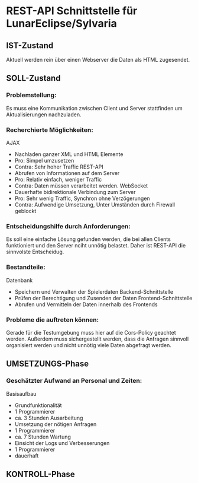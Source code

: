 # REST-API Schnittstelle für LunarEclipse/Sylvaria

## IST-Zustand
Aktuell werden rein über einen Webserver die Daten als HTML zugesendet.

## SOLL-Zustand

### Problemstellung:
Es muss eine Kommunikation zwischen Client und Server stattfinden um Aktualisierungen nachzuladen.

### Recherchierte Möglichkeiten:
AJAX
- Nachladen ganzer XML und HTML Elemente
- Pro: Simpel umzusetzen
- Contra: Sehr hoher Traffic
REST-API
- Abrufen von Informationen auf dem Server
- Pro: Relativ einfach, weniger Traffic
- Contra: Daten müssen verarbeitet werden.
WebSocket
- Dauerhafte bidirektionale Verbindung zum Server
- Pro: Sehr wenig Traffic, Synchron ohne Verzögerungen
- Contra: Aufwendige Umsetzung, Unter Umständen durch Firewall geblockt

### Entscheidungshilfe durch Anforderungen:
Es soll eine einfache Lösung gefunden werden, die bei allen Clients funktioniert und den Server nciht unnötig belastet. Daher ist REST-API die sinnvolste Entscheidug.

### Bestandteile:
Datenbank
- Speichern und Verwalten der Spielerdaten
Backend-Schnittstelle
- Prüfen der Berechtigung und Zusenden der Daten
Frontend-Schnittstelle
- Abrufen und Vermitteln der Daten innerhalb des Frontends

### Probleme die auftreten können:
Gerade für die Testumgebung muss hier auf die Cors-Policy geachtet werden.
Außerdem muss sichergestellt werden, dass die Anfragen sinnvoll organisiert werden und nicht unnötig viele Daten abgefragt werden.

## UMSETZUNGS-Phase

### Geschätzter Aufwand an Personal und Zeiten:
Basisaufbau
- Grundfunktionalität
- 1 Programmierer
- ca. 3 Stunden
Ausarbeitung
- Umsetzung der nötigen Anfragen
- 1 Programmierer
- ca. 7 Stunden
Wartung
- Einsicht der Logs und Verbesserungen
- 1 Programmierer
- dauerhaft

## KONTROLL-Phase